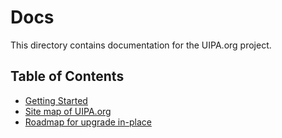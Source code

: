 # Docs

This directory contains documentation for the UIPA.org project.

## Table of Contents

- [Getting Started](getting-started.md)
- [Site map of UIPA.org](uipa-site-map.md)
- [Roadmap for upgrade in-place](Roadmap.md)

